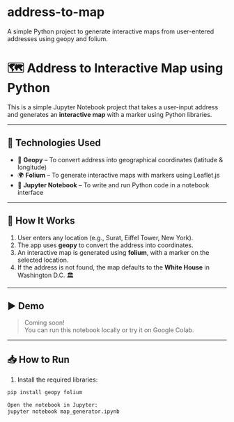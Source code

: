 # address-to-map
A simple Python project to generate interactive maps from user-entered addresses using geopy and folium.
# 🗺️ Address to Interactive Map using Python

This is a simple Jupyter Notebook project that takes a user-input address and generates an **interactive map** with a marker using Python libraries.

---

## 🔧 Technologies Used

- 🧭 **Geopy** – To convert address into geographical coordinates (latitude & longitude)
- 🌍 **Folium** – To generate interactive maps with markers using Leaflet.js
- 📓 **Jupyter Notebook** – To write and run Python code in a notebook interface

---

## 🧠 How It Works

1. User enters any location (e.g., Surat, Eiffel Tower, New York).
2. The app uses **geopy** to convert the address into coordinates.
3. An interactive map is generated using **folium**, with a marker on the selected location.
4. If the address is not found, the map defaults to the **White House** in Washington D.C. 🏛️

---

## ▶️ Demo

> Coming soon!  
> You can run this notebook locally or try it on Google Colab.

---

## 📥 How to Run

1. Install the required libraries:

```bash
pip install geopy folium

Open the notebook in Jupyter:
jupyter notebook map_generator.ipynb
